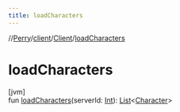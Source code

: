 ```yaml
---
title: loadCharacters
---
```

//[Perry](../../../index.html)/[client](../index.html)/[Client](index.html)/[loadCharacters](load-characters.html)



# loadCharacters



[jvm]\
fun [loadCharacters](load-characters.html)(serverId: [Int](https://kotlinlang.org/api/latest/jvm/stdlib/kotlin/-int/index.html)): [List](https://kotlinlang.org/api/latest/jvm/stdlib/kotlin.collections/-list/index.html)&lt;[Character](../-character/index.html)&gt;




